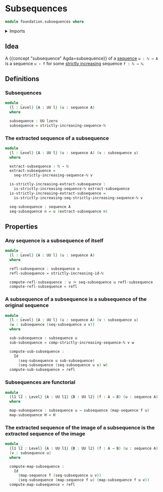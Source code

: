 # Subsequences

```agda
module foundation.subsequences where
```

<details><summary>Imports</summary>

```agda
open import elementary-number-theory.natural-numbers
open import elementary-number-theory.strictly-increasing-sequences-natural-numbers

open import foundation.function-types
open import foundation.identity-types
open import foundation.sequences
open import foundation.universe-levels
```

</details>

## Idea

A {{concept "subsequence" Agda=subsequence}} of a
[sequence](foundation.sequences.md) `u : ℕ → A` is a sequence `u ∘ f` for some
[strictly increasing](elementary-number-theory.strictly-increasing-sequences-natural-numbers.md)
sequence `f : ℕ → ℕ`.

## Definitions

### Subsequences

```agda
module _
  {l : Level} {A : UU l} (u : sequence A)
  where

  subsequence : UU lzero
  subsequence = strictly-increasing-sequence-ℕ
```

### The extracted sequence of a subsequence

```agda
module _
  {l : Level} {A : UU l} (u : sequence A) (v : subsequence u)
  where

  extract-subsequence : ℕ → ℕ
  extract-subsequence =
    seq-strictly-increasing-sequence-ℕ v

  is-strictly-increasing-extract-subsequence :
    is-strictly-increasing-sequence-ℕ extract-subsequence
  is-strictly-increasing-extract-subsequence =
    is-strictly-increasing-seq-strictly-increasing-sequence-ℕ v

  seq-subsequence : sequence A
  seq-subsequence n = u (extract-subsequence n)
```

## Properties

### Any sequence is a subsequence of itself

```agda
module _
  {l : Level} {A : UU l} (u : sequence A)
  where

  refl-subsequence : subsequence u
  refl-subsequence = strictly-increasing-id-ℕ

  compute-refl-subsequence : u ＝ seq-subsequence u refl-subsequence
  compute-refl-subsequence = refl
```

### A subsequence of a subsequence is a subsequence of the original sequence

```agda
module _
  {l : Level} {A : UU l} (u : sequence A) (v : subsequence u)
  (w : subsequence (seq-subsequence u v))
  where

  sub-subsequence : subsequence u
  sub-subsequence = comp-strictly-increasing-sequence-ℕ v w

  compute-sub-subsequence :
    Id
      (seq-subsequence u sub-subsequence)
      (seq-subsequence (seq-subsequence u v) w)
  compute-sub-subsequence = refl
```

### Subsequences are functorial

```agda
module _
  {l1 l2 : Level} {A : UU l1} {B : UU l2} (f : A → B) (u : sequence A)
  where

  map-subsequence : subsequence u → subsequence (map-sequence f u)
  map-subsequence H = H
```

### The extracted sequence of the image of a subsequence is the extracted sequence of the image

```agda
module _
  {l1 l2 : Level} {A : UU l1} {B : UU l2} (f : A → B) (u : sequence A)
  (v : subsequence u)
  where

  compute-map-subsequence :
    Id
      (map-sequence f (seq-subsequence u v))
      (seq-subsequence (map-sequence f u) (map-subsequence f u v))
  compute-map-subsequence = refl
```
